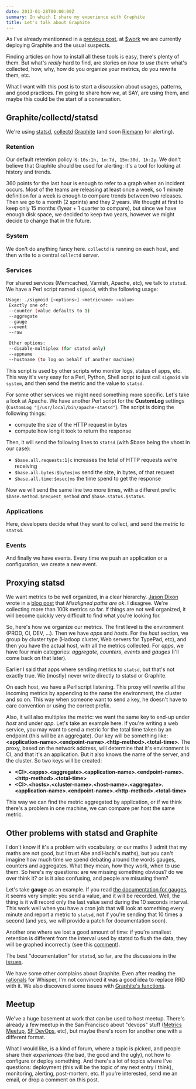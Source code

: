 ```yaml
---
date: 2013-01-28T00:00:00Z
summary: In which I share my experience with Graphite
title: Let's talk about Graphite
---
```


As I've already mentionned in a [previous post](/carbons-manhole/), at [$work](http://saymedia.com) we are currently deploying Graphite and the usual suspects.

Finding articles on how to install all these tools is easy, there's plenty of them.  But what's *really* hard to find, are stories on *how to use them*: what's collected, how, why, how do you organize your metrics, do you rewrite them, etc.

What I want with this post is to start a discussion about usages, patterns, and good practices.  I'm going to share how *we*, at SAY, are using them, and maybe this could be the start of a conversation.

## Graphite/collectd/statsd

We're using [statsd](https://github.com/etsy/statsd), [collectd](https://collectd.org) [Graphite](https://github.com/graphite-project) (and soon [Riemann](http://riemann.io) for alerting).

### Retention

Our default retention policy is: `10s:1h, 1m:7d, 15m:30d, 1h:2y`.  We don't believe that Graphite should be used for alerting: it's a tool for looking at history and trends.

360 points for the last hour is enough to refer to a graph when an incident occurs.  Most of the teams are releasing at least once a week, so 1 minute definition for a week is enough to compare trends between two releases.  Then we go to a month (2 sprints) and they 2 years.  We thought at first to keep only 15 months (1year + 1 quarter to compare), but since we have enough disk space, we decided to keep two years, however we might decide to change that in the future.

### System

We don't do anything fancy here.  `collectd` is running on each host, and then write to a central `collectd` server.

### Services

For shared services (Memcached, Varnish, Apache, etc), we talk to `statsd`.  We have a Perl script named `sigmoid`, with the following usage:

```sh
Usage: ./sigmoid [<options>] <metricname> <value>
 Exactly one of:
 --counter (value defaults to 1)
 --aggregate
 --gauge
 --event
 --raw

 Other options:
 --disable-multiplex (for statsd only)
 --appname
 --hostname (to log on behalf of another machine)
```

This script is used by other scripts who monitor logs, status of apps, etc.  This way it's very easy for a Perl, Python, Shell script to just call `sigmoid` via `system`, and then send the metric and the value to `statsd`.

For some other services we might need something more specific.  Let's take a look at Apache.  We have another Perl script for the **CustomLog** settings (`CustomLog "|/usr/local/bin/apache-statsd"`).  The script is doing the following things:

* compute the size of the HTTP request in bytes
* compute how long it took to return the response

Then, it will send the following lines to `statsd` (with $base being the vhost in our case):

* `$base.all.requests:1|c` increases the total of HTTP requests we're receiving
* `$base.all.bytes:$bytes|ms` send the size, in bytes, of that request
* `$base.all.time:$msec|ms` the time spend to get the response

Now we will send the same line two more times, with a different prefix: `$base.method.$request_method` *and* `$base.status.$status`.

### Applications

Here, developers decide what they want to collect, and send the metric to `statsd`.

### Events

And finally we have events.  Every time we push an application or a configuration, we create a new event.

## Proxying statsd

We want metrics to be well organized, in a clear hierarchy.  [Jason Dixon](https://github.com/obfuscurity) wrote in a [blog post](http://obfuscurity.com/2012/05/Organizing-Your-Graphite-Metrics) that *Misaligned paths are ok*.  I disagree.  We're collecting more than 100k metrics so far.  If things are not well organized, it will become quickly very difficult to find what you're looking for.

So, here's how we organize our metrics.  The first level is the environment (PROD, CI, DEV, ...).  Then we have *apps* and *hosts*.  For the *host* section, we group by cluster type (Hadoop cluster, Web servers for TypePad, etc), and then you have the actual host, with all the metrics collected.  For *apps*, we have four main categories: *aggregate*, *counters*, *events* and *gauges* (I'll come back on that later).

Earlier I said that apps where sending metrics to `statsd`, but that's not exactly true.  We (mostly) never write directly to statsd or Graphite.

On each host, we have a Perl script listening.  This proxy will rewrite all the incoming metrics by appending to the name the environment, the cluster and so on.  This way when someone want to send a key, he doesn't have to care convention or using the correct prefix.

Also, it will also multiplex the metric: we want the same key to end-up under *host* and under *app*.  Let's take an example here.  If you're writing a web service, you may want to send a metric for the total time taken by an endpoint (this will be an aggregate).  Our key will be something like: **\<application-name\>.\<endpoint-name\>.\<http-method\>.\<total-time\>**.  The proxy, based on the network address, will determine that it's environment is CI, and that it's an application.  But it also knows the name of the server, and the cluster.  So two keys will be created:

* **\<CI\>.\<apps\>.\<aggregate\>.\<application-name\>.\<endpoint-name\>.\<http-method>.<total-time\>**
* **\<CI\>.\<hosts\>.\<cluster-name\>.\<host-name\>.\<aggregate\>.\<application-name\>.\<endpoint-name\>.\<http-method\>.\<total-time\>**

This way we can find the metric aggregated by application, or if we think there's a problem in one machine, we can compare per host the same metric.

## Other problems with statsd and Graphite

I don't know if it's a problem with vocabulary, or our maths (I admit that my maths are not good, but I trust Abe and Hachi's maths), but you can't imagine how much time we spend debating around the words gauges, counters and aggregates.  What they mean, how they work, when to use them.  So here's my questions: are we missing something obvious?  do we over think it? or is it also confusing, and people are misusing them?

Let's take **gauge** as an example.  If you read [the documentation for gauges](https://github.com/etsy/statsd/blob/master/README.md#gauges), it seems very simple: you send a value, and it will be recorded.  Well, the thing is it will record only the last value send during the 10 seconds interval.  This work well when you have a cron job that will look at something every minute and report a metric to `statsd`, not if you're sending that 10 times a second (and yes, we will provide a patch for documentation soon).

Another one where we lost a good amount of time: if you're smallest retention is different from the interval used by statsd to flush the data, they will be graphed incorrectly (see this [comment](https://github.com/etsy/statsd/issues/32#issuecomment-1830985)).

The best "documentation" for `statsd`, so far, are the discussions in the [issues](https://github.com/etsy/statsd/issues).

We have some other complains about Graphite.  Even after reading the [rationals](http://graphite.wikidot.com/whisper#toc1) for Whisper, I'm not convinced it was a good idea to replace RRD with it.  We also discovered some issues with [Graphite's functions](http://if.andonlyif.net/blog/2013/01/graphites-derivative-function-lies.html).

## Meetup

We've a huge basement at work that can be used to host meetup.  There's already a few meetup in the San Francisco about "devops" stuff ([Metrics Meetup](http://www.meetup.com/San-Francisco-Metrics-Meetup/events/98875712/), [SF DevOps](http://www.meetup.com/San-Francisco-DevOps/), etc), but maybe there's room for another one with a different format.

What I would like, is a kind of forum, where a topic is picked, and people share their *experiences* (the bad, the good and the ugly), not how to configure or deploy something.  And there's a lot of topics where I've questions: deployment (this will be the topic of my next entry I think), monitoring, alerting, post-mortem, etc.  If you're interested, send me an email, or drop a comment on this post.
